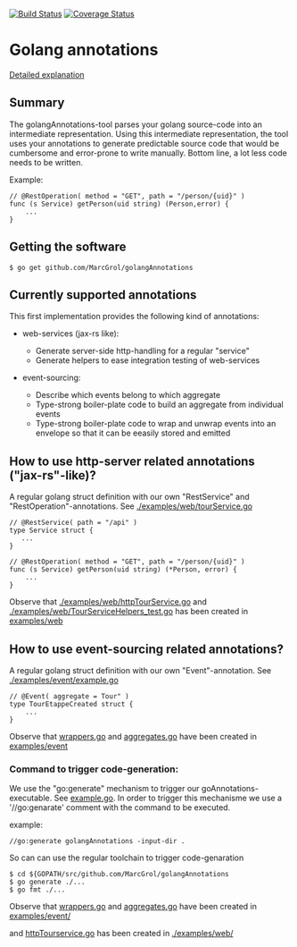 [![Build Status](https://travis-ci.org/MarcGrol/golangAnnotations.svg?branch=master)](https://travis-ci.org/MarcGrol/golangAnnotations)
[![Coverage Status](https://coveralls.io/repos/github/MarcGrol/golangAnnotations/badge.svg)](https://coveralls.io/github/MarcGrol/golangAnnotations)
# Golang annotations

[Detailed explanation](https://github.com/MarcGrol/golangAnnotations/wiki)

## Summary

The golangAnnotations-tool parses your golang source-code into an intermediate representation.
Using this intermediate representation, the tool uses your annotations to generate predictable source code that would be cumbersome and error-prone to write manually. Bottom line, a lot less code needs to be written.

Example:
    
    // @RestOperation( method = "GET", path = "/person/{uid}" )
    func (s Service) getPerson(uid string) (Person,error) {
        ...
    } 

## Getting the software
    $ go get github.com/MarcGrol/golangAnnotations

## Currently supported annotations

This first implementation provides the following kind of annotations:
- web-services (jax-rs like):
    - Generate server-side http-handling for a regular "service"
    - Generate helpers to ease integration testing of web-services

- event-sourcing:
    - Describe which events belong to which aggregate
    - Type-strong boiler-plate code to build an aggregate from individual events
    - Type-strong boiler-plate code to wrap and unwrap events into an envelope so that it can be eeasily stored and emitted

## How to use http-server related annotations ("jax-rs"-like)?

A regular golang struct definition with our own "RestService" and "RestOperation"-annotations. See [./examples/web/tourService.go](./examples/web/tourService.go)

    // @RestService( path = "/api" )
    type Service struct {
       ...
    }
    
    // @RestOperation( method = "GET", path = "/person/{uid}" )
    func (s Service) getPerson(uid string) (*Person, error) {
        ...
    }        

Observe that [./examples/web/httpTourService.go](./examples/web/httpTourService.go) and [./examples/web/TourServiceHelpers_test.go](./examples/web/TourServiceHelpers_test.go) has been created in [examples/web](examples/web)

## How to use event-sourcing related annotations?

A regular golang struct definition with our own "Event"-annotation. See [./examples/event/example.go](./examples/event/example.go)
    
    // @Event( aggregate = Tour" )
    type TourEtappeCreated struct {
        ...
    }        

Observe that [wrappers.go](./examples/event/wrappers.go) and [aggregates.go](./examples/event/aggregates.go) have been created in [examples/event](examples/event)

### Command to trigger code-generation:

We use the "go:generate" mechanism to trigger our goAnnotations-executable. See [example.go](./examples/event/example.go).
In order to trigger this mechanisme we use a '//go:genarate' comment with the command to be executed.

example:

    //go:generate golangAnnotations -input-dir .

So can can use the regular toolchain to trigger code-genaration

    $ cd ${GOPATH/src/github.com/MarcGrol/golangAnnotations
    $ go generate ./...
    $ go fmt ./...
    
Observe that [wrappers.go](./examples/event/wrappers.go) and [aggregates.go](./examples/event/aggregates.go) have been created in [examples/event/](examples/event/) 

and [httpTourservice.go](./examples/web/httpTourService.go) has been created in [./examples/web/](./examples/web/) 
